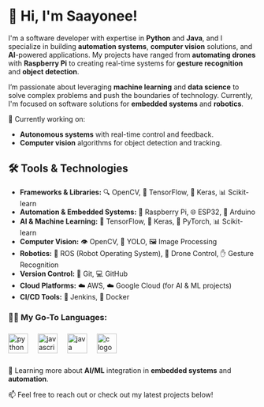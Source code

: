 <h1>👋 Hi, I'm Saayonee!</h1>

I'm a software developer with expertise in **Python** and **Java**, and I specialize in building **automation systems**, **computer vision** solutions, and **AI**-powered applications. My projects have ranged from **automating drones** with **Raspberry Pi** to creating real-time systems for **gesture recognition** and **object detection**.

I’m passionate about leveraging **machine learning** and **data science** to solve complex problems and push the boundaries of technology. Currently, I'm focused on software solutions for **embedded systems** and **robotics**.

🔭 Currently working on:
- **Autonomous systems** with real-time control and feedback.
- **Computer vision** algorithms for object detection and tracking.

## 🛠️ Tools & Technologies

- **Frameworks & Libraries:** 🔍 OpenCV, 🤖 TensorFlow, 🔗 Keras, 📊 Scikit-learn
- **Automation & Embedded Systems:** 🦾 Raspberry Pi, 🌐 ESP32, 🔌 Arduino
- **AI & Machine Learning:** 🤖 TensorFlow, 🔗 Keras, 🧠 PyTorch, 📊 Scikit-learn
- **Computer Vision:** 👁️ OpenCV, 🦸 YOLO, 🖼️ Image Processing
- **Robotics:** 🤖 ROS (Robot Operating System), 🚁 Drone Control, ✋ Gesture Recognition
- **Version Control:** 🔄 Git, 💻 GitHub
- **Cloud Platforms:** ☁️ AWS, ☁️ Google Cloud (for AI & ML projects)
- **CI/CD Tools:** 🚀 Jenkins, 🐳 Docker

<h3 align="left">👨‍💻 My Go-To Languages:</h3>

###

<div align="left">
  <img src="https://cdn.jsdelivr.net/gh/devicons/devicon/icons/python/python-original.svg" height="40" alt="python logo"  />
  <img width="12" />
  <img src="https://cdn.jsdelivr.net/gh/devicons/devicon/icons/javascript/javascript-original.svg" height="40" alt="javascript logo"  />
  <img width="12" />
  <img src="https://cdn.jsdelivr.net/gh/devicons/devicon/icons/java/java-original.svg" height="40" alt="java logo"  />
  <img width="12" />
  <img src="https://cdn.jsdelivr.net/gh/devicons/devicon/icons/c/c-original.svg" height="40" alt="c logo"  />
</div>

###

🌱 Learning more about **AI/ML** integration in **embedded systems** and **automation**.

📫 Feel free to reach out or check out my latest projects below!
